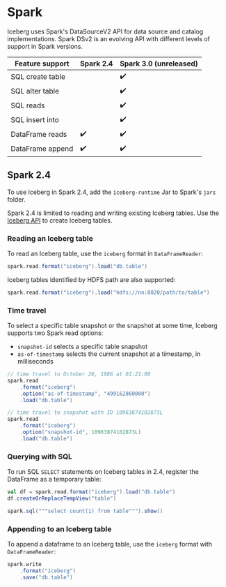 # Spark

Iceberg uses Spark's DataSourceV2 API for data source and catalog implementations. Spark DSv2 is an evolving API with different levels of support in Spark versions.

| Feature support  | Spark 2.4 | Spark 3.0 (unreleased) |
|------------------|-----------|------------------------|
| SQL create table |           | ✔️                     |
| SQL alter table  |           | ✔️                     |
| SQL reads        |           | ✔️                     |
| SQL insert into  |           | ✔️                     |
| DataFrame reads  | ✔️        | ✔️                     |
| DataFrame append | ✔️        | ✔️                     |


## Spark 2.4

To use Iceberg in Spark 2.4, add the `iceberg-runtime` Jar to Spark's `jars` folder.

Spark 2.4 is limited to reading and writing existing Iceberg tables. Use the [Iceberg API](api) to create Iceberg tables.


### Reading an Iceberg table

To read an Iceberg table, use the `iceberg` format in `DataFrameReader`:

```scala
spark.read.format("iceberg").load("db.table")
```

Iceberg tables identified by HDFS path are also supported:

```scala
spark.read.format("iceberg").load("hdfs://nn:8020/path/to/table")
```


### Time travel

To select a specific table snapshot or the snapshot at some time, Iceberg supports two Spark read options:

* `snapshot-id` selects a specific table snapshot
* `as-of-timestamp` selects the current snapshot at a timestamp, in milliseconds

```scala
// time travel to October 26, 1986 at 01:21:00
spark.read
    .format("iceberg")
    .option("as-of-timestamp", "499162860000")
    .load("db.table")
```

```scala
// time travel to snapshot with ID 10963874102873L
spark.read
    .format("iceberg")
    .option("snapshot-id", 10963874102873L)
    .load("db.table")
```


### Querying with SQL

To run SQL `SELECT` statements on Iceberg tables in 2.4, register the DataFrame as a temporary table:

```scala
val df = spark.read.format("iceberg").load("db.table")
df.createOrReplaceTempView("table")

spark.sql("""select count(1) from table""").show()
```


### Appending to an Iceberg table

To append a dataframe to an Iceberg table, use the `iceberg` format with `DataFrameReader`:

```scala
spark.write
    .format("iceberg")
    .save("db.table")
```
